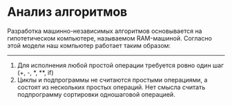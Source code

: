# Анализ алгоритмов

Разработка машинно-независимых алгоритмов основывается на гипотетическом компьютере, называемом RAM-машиной.
Согласно этой модели наш компьютер работает таким образом:

***

1) Для исполнения любой простой операции требуется ровно один шаг (+, -, *, **, if)
2) Циклы и подпрограммы не считаются простыми операциями, а состоят из нескольких простых операций. Нет смысла считать подпрограмму сортировки одношаговой операцией.